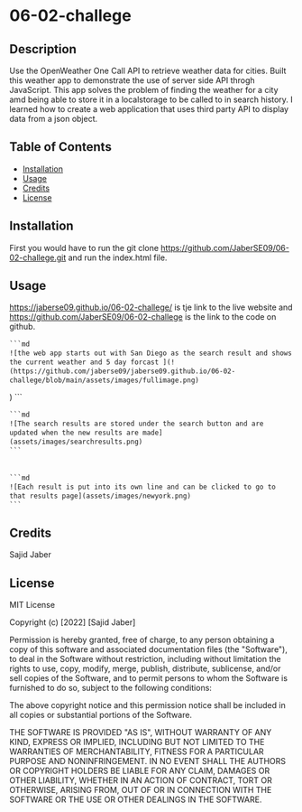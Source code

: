 # 06-02-challege

## Description

Use the OpenWeather One Call API to retrieve weather data for cities. Built this weather app to demonstrate the use of server side API throgh JavaScript. This app solves the problem of finding the weather for a city amd being able to store it in a localstorage to be called to in search history. I learned how to create a web application that uses third party API to display data from a json object.

## Table of Contents

- [Installation](#installation)
- [Usage](#usage)
- [Credits](#credits)
- [License](#license)

## Installation

First you would have to run the 
git clone https://github.com/JaberSE09/06-02-challege.git and run the index.html file.

## Usage
https://jaberse09.github.io/06-02-challege/ is tje link to the live website and https://github.com/JaberSE09/06-02-challege is the link to the code on github.





    ```md
    ![the web app starts out with San Diego as the search result and shows the current weather and 5 day forcast ](!(https://github.com/jaberse09/jaberse09.github.io/06-02-challege/blob/main/assets/images/fullimage.png)
)
    ```

    ```md
    ![The search results are stored under the search button and are updated when the new results are made](assets/images/searchresults.png)
    ```


    ```md
    ![Each result is put into its own line and can be clicked to go to that results page](assets/images/newyork.png)
    ```



## Credits

Sajid Jaber

## License

MIT License

Copyright (c) [2022] [Sajid Jaber]

Permission is hereby granted, free of charge, to any person obtaining a copy
of this software and associated documentation files (the "Software"), to deal
in the Software without restriction, including without limitation the rights
to use, copy, modify, merge, publish, distribute, sublicense, and/or sell
copies of the Software, and to permit persons to whom the Software is
furnished to do so, subject to the following conditions:

The above copyright notice and this permission notice shall be included in all
copies or substantial portions of the Software.

THE SOFTWARE IS PROVIDED "AS IS", WITHOUT WARRANTY OF ANY KIND, EXPRESS OR
IMPLIED, INCLUDING BUT NOT LIMITED TO THE WARRANTIES OF MERCHANTABILITY,
FITNESS FOR A PARTICULAR PURPOSE AND NONINFRINGEMENT. IN NO EVENT SHALL THE
AUTHORS OR COPYRIGHT HOLDERS BE LIABLE FOR ANY CLAIM, DAMAGES OR OTHER
LIABILITY, WHETHER IN AN ACTION OF CONTRACT, TORT OR OTHERWISE, ARISING FROM,
OUT OF OR IN CONNECTION WITH THE SOFTWARE OR THE USE OR OTHER DEALINGS IN THE
SOFTWARE.
